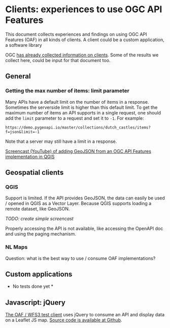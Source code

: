# Clients: experiences to use OGC API Features
This document collects experiences and findings on using OGC API Features (OAF) in all kinds of clients. A client could be a custom application, a software library

OGC [has already collected information on clients](https://github.com/opengeospatial/WFS_FES/blob/master/implementations.md). Some of the results we collect here, could be input for that document too.

## General
### Getting the max number of items: limit parameter
Many APIs have a default limit on the number of items in a response. Sometimes the serverside limit is higher than this default limit. To get the maximum number of items an API supports in a single request, one should add the ```limit``` parameter to a request and set it to ```-1```. For example:

```
https://demo.pygeoapi.io/master/collections/dutch_castles/items?f=json&limit=-1
```

Note that a server may still have a limit in a response.

[Screencast (YouTube) of adding GeoJSON from an OGC API Features implementation in QGIS](https://www.youtube.com/watch?v=-PTHglQlfLE&feature=youtu.be)

## Geospatial clients
### QGIS
Support is limited. If the API provides GeoJSON, the data can easily be used / opened in QGIS as a Vector Layer. Because QGIS supports loading a remote dataset, like GeoJSON.

*TODO: create simple screencast*

Properly accessing the API is not available, like accessing the OpenAPI doc and using the paging mechanism.

### NL Maps
Question: what is the best way to use / consume OAF implementations?

## Custom applications
* No tests done yet *

## Javascript: jQuery
[The OAF / WFS3 test client](http://inspirelab.geonovum.nl/wfs3testclient/) uses jQuery to consume an API and display data on a Leaflet JS map. [Source code is available at Github](https://github.com/opengeogroep/ogc-api-features-testclient/).
